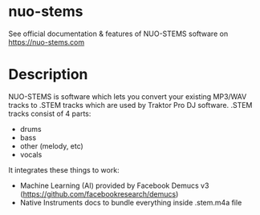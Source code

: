 # nuo-stems
See official documentation & features of NUO-STEMS software on https://nuo-stems.com

# Description
NUO-STEMS is software which lets you convert your existing MP3/WAV tracks to .STEM tracks which are used by Traktor Pro DJ software.
.STEM tracks consist of 4 parts:
- drums
- bass
- other (melody, etc)
- vocals

It integrates these things to work:
- Machine Learning (AI) provided by Facebook Demucs v3 (https://github.com/facebookresearch/demucs)
- Native Instruments docs to bundle everything inside .stem.m4a file

